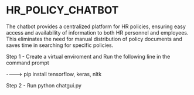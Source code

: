 # HR_POLICY_CHATBOT
The chatbot provides a centralized platform for HR policies, ensuring easy access and availability of information to both HR personnel and employees. This eliminates the need for manual distribution of policy documents and saves time in searching for specific policies.

Step 1 - Create a virtual enviroment and Run the following line in the command prompt 

---->    pip install tensorflow, keras, nltk

Step 2 - Run python chatgui.py

